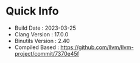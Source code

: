 # Quick Info
* Build Date : 2023-03-25
* Clang Version : 17.0.0
* Binutils Version : 2.40
* Compiled Based : https://github.com/llvm/llvm-project/commit/7370e45f
